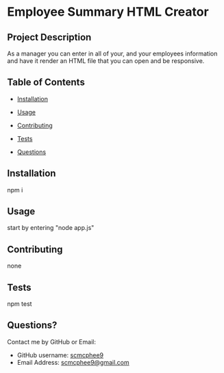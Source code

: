 # Employee Summary HTML Creator

## Project Description

As a manager you can enter in all of your, and your employees information and have it render an HTML file that you can open and be responsive.

## Table of Contents

- [Installation](#installation)
- [Usage](#usage)
- [Contributing](#contributing)

- [Tests](#tests)
- [Questions](#questions)

## Installation

npm i

## Usage

start by entering "node app.js"

## Contributing

none

## Tests

npm test

## Questions?

Contact me by GitHub or Email:

- GitHub username: [scmcphee9](https://github.com/scmcphee9)
- Email Address: scmcphee9@gmail.com
